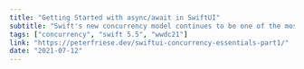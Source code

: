 ```yaml
---
title: "Getting Started with async/await in SwiftUI"
subtitle: "Swift's new concurrency model continues to be one of the most popular topics amongst the developer community. There have already been many great articles written on the topic, but I still enjoy reading more about it, as it helps cement understanding. In this post, Peter Friese helps us get started with async/await, demonstrating how it interacts with SwiftUI and its latest features."
tags: ["concurrency", "swift 5.5", "wwdc21"]
link: "https://peterfriese.dev/swiftui-concurrency-essentials-part1/"
date: "2021-07-12"
---
```

